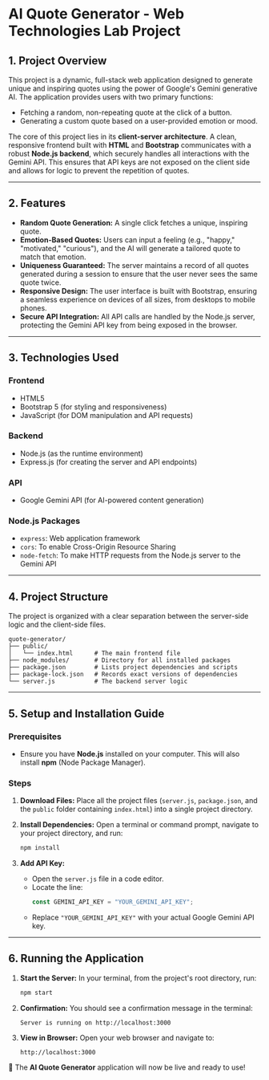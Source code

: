 # AI Quote Generator - Web Technologies Lab Project

## 1. Project Overview

This project is a dynamic, full-stack web application designed to generate unique and inspiring quotes using the power of Google's Gemini generative AI. The application provides users with two primary functions:

- Fetching a random, non-repeating quote at the click of a button.
- Generating a custom quote based on a user-provided emotion or mood.

The core of this project lies in its **client-server architecture**. A clean, responsive frontend built with **HTML** and **Bootstrap** communicates with a robust **Node.js backend**, which securely handles all interactions with the Gemini API. This ensures that API keys are not exposed on the client side and allows for logic to prevent the repetition of quotes.

---

## 2. Features

- **Random Quote Generation:** A single click fetches a unique, inspiring quote.
- **Emotion-Based Quotes:** Users can input a feeling (e.g., "happy," "motivated," "curious"), and the AI will generate a tailored quote to match that emotion.
- **Uniqueness Guaranteed:** The server maintains a record of all quotes generated during a session to ensure that the user never sees the same quote twice.
- **Responsive Design:** The user interface is built with Bootstrap, ensuring a seamless experience on devices of all sizes, from desktops to mobile phones.
- **Secure API Integration:** All API calls are handled by the Node.js server, protecting the Gemini API key from being exposed in the browser.

---

## 3. Technologies Used

### Frontend

- HTML5
- Bootstrap 5 (for styling and responsiveness)
- JavaScript (for DOM manipulation and API requests)

### Backend

- Node.js (as the runtime environment)
- Express.js (for creating the server and API endpoints)

### API

- Google Gemini API (for AI-powered content generation)

### Node.js Packages

- `express`: Web application framework
- `cors`: To enable Cross-Origin Resource Sharing
- `node-fetch`: To make HTTP requests from the Node.js server to the Gemini API

---

## 4. Project Structure

The project is organized with a clear separation between the server-side logic and the client-side files.

```
quote-generator/
├── public/
│   └── index.html      # The main frontend file
├── node_modules/       # Directory for all installed packages
├── package.json        # Lists project dependencies and scripts
├── package-lock.json   # Records exact versions of dependencies
└── server.js           # The backend server logic

```

---

## 5. Setup and Installation Guide

### Prerequisites

- Ensure you have **Node.js** installed on your computer. This will also install **npm** (Node Package Manager).

### Steps

1. **Download Files:** Place all the project files (`server.js`, `package.json`, and the `public` folder containing `index.html`) into a single project directory.
2. **Install Dependencies:** Open a terminal or command prompt, navigate to your project directory, and run:

   ```bash
   npm install

   ```

3. **Add API Key:**
   - Open the `server.js` file in a code editor.
   - Locate the line:
     ```js
     const GEMINI_API_KEY = "YOUR_GEMINI_API_KEY";
     ```
   - Replace `"YOUR_GEMINI_API_KEY"` with your actual Google Gemini API key.

---

## 6. Running the Application

1. **Start the Server:** In your terminal, from the project's root directory, run:

   ```bash
   npm start
   ```

2. **Confirmation:** You should see a confirmation message in the terminal:

   ```
   Server is running on http://localhost:3000
   ```

3. **View in Browser:** Open your web browser and navigate to:

   ```
   http://localhost:3000
   ```

🎉 The **AI Quote Generator** application will now be live and ready to use!
